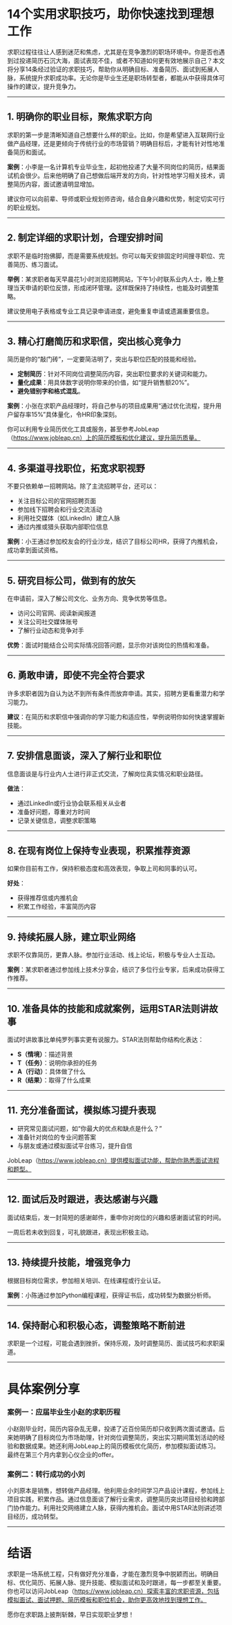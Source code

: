 # 14个实用求职技巧，助你快速找到理想工作

求职过程往往让人感到迷茫和焦虑，尤其是在竞争激烈的职场环境中。你是否也遇到过投递简历石沉大海，面试表现不佳，或者不知道如何更有效地展示自己？本文将分享14条经过验证的求职技巧，帮助你从明确目标、准备简历、面试到拓展人脉，系统提升求职成功率。无论你是毕业生还是职场转型者，都能从中获得具体可操作的建议，提升竞争力。

---

## 1. 明确你的职业目标，聚焦求职方向

求职的第一步是清晰知道自己想要什么样的职业。比如，你是希望进入互联网行业做产品经理，还是更倾向于传统行业的市场营销？明确目标后，才能有针对性地准备简历和面试。

**案例**：小李是一名计算机专业毕业生，起初他投递了大量不同岗位的简历，结果面试机会很少。后来他明确了自己想做后端开发的方向，针对性地学习相关技术，调整简历内容，面试邀请明显增加。

建议你可以向前辈、导师或职业规划师咨询，结合自身兴趣和优势，制定切实可行的职业规划。

---

## 2. 制定详细的求职计划，合理安排时间

求职不是临时抱佛脚，而是需要系统规划。你可以每天安排固定时间搜寻职位、完善简历、练习面试。

**举例**：某求职者每天早晨花1小时浏览招聘网站，下午1小时联系业内人士，晚上整理当天申请的职位反馈，形成闭环管理。这样既保持了持续性，也能及时调整策略。

建议使用电子表格或专业工具记录申请进度，避免重复申请或遗漏重要信息。

---

## 3. 精心打磨简历和求职信，突出核心竞争力

简历是你的“敲门砖”，一定要简洁明了，突出与职位匹配的技能和经验。

- **定制简历**：针对不同岗位调整简历内容，突出职位要求的关键词和能力。
- **量化成果**：用具体数字说明你带来的价值，如“提升销售额20%”。
- **避免错别字和格式混乱**。

**案例**：小张在求职产品经理时，将自己参与的项目成果用“通过优化流程，提升用户留存率15%”具体量化，令HR印象深刻。

你可以利用专业简历优化工具或服务，甚至参考JobLeap（https://www.jobleap.cn）上的简历模板和优化建议，提升简历质量。

---

## 4. 多渠道寻找职位，拓宽求职视野

不要只依赖单一招聘网站。除了主流招聘平台，还可以：

- 关注目标公司的官网招聘页面
- 参加线下招聘会和行业交流活动
- 利用社交媒体（如LinkedIn）建立人脉
- 通过内推或猎头获取内部职位信息

**案例**：小王通过参加校友会的行业沙龙，结识了目标公司HR，获得了内推机会，成功拿到面试资格。

---

## 5. 研究目标公司，做到有的放矢

在申请前，深入了解公司文化、业务方向、竞争优势等信息。

- 访问公司官网、阅读新闻报道
- 关注公司社交媒体账号
- 了解行业动态和竞争对手

**优势**：面试时能结合公司实际情况回答问题，显示你对该岗位的热情和准备。

---

## 6. 勇敢申请，即使不完全符合要求

许多求职者因为自认为达不到所有条件而放弃申请。其实，招聘方更看重潜力和学习能力。

**建议**：在简历和求职信中强调你的学习能力和适应性，举例说明你如何快速掌握新技能。

---

## 7. 安排信息面谈，深入了解行业和职位

信息面谈是与行业内人士进行非正式交流，了解岗位真实情况和职业路径。

**做法**：

- 通过LinkedIn或行业协会联系相关从业者
- 准备好问题，尊重对方时间
- 记录关键信息，调整求职策略

---

## 8. 在现有岗位上保持专业表现，积累推荐资源

如果你目前有工作，保持积极态度和高效表现，争取上司和同事的认可。

**好处**：

- 获得推荐信或内推机会
- 积累工作经验，丰富简历内容

---

## 9. 持续拓展人脉，建立职业网络

求职不仅靠简历，更靠人脉。参加行业活动、线上论坛，积极与专业人士互动。

**案例**：某求职者通过参加线上技术分享会，结识了多位行业专家，后来成功获得工作推荐。

---

## 10. 准备具体的技能和成就案例，运用STAR法则讲故事

面试时讲故事比单纯罗列事实更有说服力。STAR法则帮助你结构化表达：

- **S（情境）**：描述背景
- **T（任务）**：说明你承担的任务
- **A（行动）**：具体做了什么
- **R（结果）**：取得了什么成果

---

## 11. 充分准备面试，模拟练习提升表现

- 研究常见面试问题，如“你最大的优点和缺点是什么？”
- 准备针对岗位的专业问题答案
- 与朋友或通过模拟面试平台练习，提升自信

JobLeap（https://www.jobleap.cn）提供模拟面试功能，帮助你熟悉面试流程和题型。

---

## 12. 面试后及时跟进，表达感谢与兴趣

面试结束后，发一封简短的感谢邮件，重申你对岗位的兴趣和感谢面试官的时间。

一周后若未收到回复，可礼貌跟进，表现出积极主动。

---

## 13. 持续提升技能，增强竞争力

根据目标岗位需求，参加相关培训、在线课程或行业认证。

**案例**：小陈通过参加Python编程课程，获得证书后，成功转型为数据分析师。

---

## 14. 保持耐心和积极心态，调整策略不断前进

求职是一个过程，可能会遇到挫折。保持乐观，及时调整简历、面试技巧和求职渠道。

---

# 具体案例分享

### 案例一：应届毕业生小赵的求职历程

小赵刚毕业时，简历内容杂乱无章，投递了近百份简历却只收到两次面试邀请。后来她明确了目标岗位为市场助理，针对岗位调整简历，突出实习期间策划活动的经验和数据成果。她还利用JobLeap上的简历模板优化简历，参加模拟面试练习。最终在第三个月内拿到心仪企业的offer。

### 案例二：转行成功的小刘

小刘原本是销售，想转做产品经理。他利用业余时间学习产品设计课程，参加线上项目实践，积累作品。通过信息面谈了解行业需求，调整简历突出项目经验和跨部门协作能力。利用社交网络建立人脉，获得内推机会。面试中用STAR法则讲述项目经历，成功转型。

---

# 结语

求职是一场系统工程，只有做好充分准备，才能在激烈竞争中脱颖而出。明确目标、优化简历、拓展人脉、提升技能、模拟面试和及时跟进，每一步都至关重要。你也可以访问JobLeap（https://www.jobleap.cn）探索丰富的求职资源，包括模拟面试、面试押题、简历模板和职位机会，助你更高效地找到理想工作。

愿你在求职路上披荆斩棘，早日实现职业梦想！